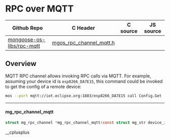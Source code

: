 # RPC over MQTT
| Github Repo | C Header | C source  | JS source |
| ----------- | -------- | --------  | ----------------- |
| [mongoose-os-libs/rpc-mqtt](https://github.com/mongoose-os-libs/rpc-mqtt) | [mgos_rpc_channel_mqtt.h](https://github.com/mongoose-os-libs/rpc-mqtt/tree/master/include/mgos_rpc_channel_mqtt.h) | &nbsp;  | &nbsp;         |



## Overview

MQTT RPC channel allows invoking RPC calls via MQTT. For example, assuming
your device id is `esp8266_DA7E15`, this command could be invoked to get
the config of a remote device:

```bash
mos --port mqtt://iot.eclipse.org:1883/esp8266_DA7E15 call Config.Get
```


 ----- 
#### mg_rpc_channel_mqtt

```c
struct mg_rpc_channel *mg_rpc_channel_mqtt(const struct mg_str device_id);
```
 __cplusplus 
